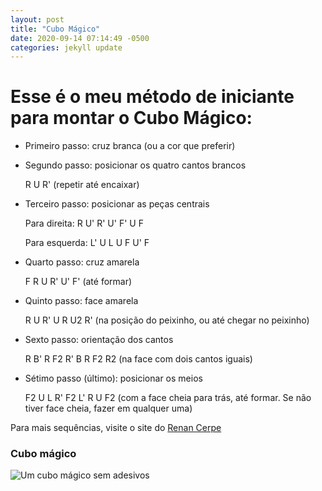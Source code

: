 ```yaml
--- 
layout: post
title: "Cubo Mágico"
date: 2020-09-14 07:14:49 -0500
categories: jekyll update
---
```


# **Esse é o meu método de iniciante para montar o Cubo Mágico:**

* Primeiro passo: cruz branca (ou a cor que preferir)  

* Segundo passo: posicionar os quatro cantos brancos  

    R U R' (repetir até encaixar)

* Terceiro passo: posicionar as peças centrais  

    Para direita: R U' R' U' F' U F  

    Para esquerda: L' U L U F U' F  

* Quarto passo: cruz amarela  

    F R U R' U' F' (até formar)  

* Quinto passo: face amarela  

    R U R' U R U2 R' (na posição do peixinho, ou até chegar no peixinho)  

* Sexto passo: orientação dos cantos  

    R B' R F2 R' B R F2 R2 (na face com dois cantos iguais)  

* Sétimo passo (último): posicionar os meios  

    F2 U L R' F2 L' R U F2 (com a face cheia para trás, até formar.
    Se não tiver face cheia, fazer em qualquer uma)  


Para mais sequências, visite o site do [Renan Cerpe](https://www.cubovelocidade.com.br)  


### Cubo mágico
![Um cubo mágico sem adesivos](https://cdn.awsli.com.br/600x450/1127/1127881/produto/49796426a2fe692908.jpg)
